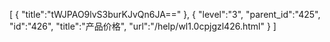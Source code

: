 [
	{
		"title":"tWJPAO9lvS3burKJvQn6JA=="
	},
	{
		"level":"3",
		"parent_id":"425",
		"id":"426",
		"title":"产品价格",
		"url":"/help/wl1.0cpjgzl426.html"
	}
]